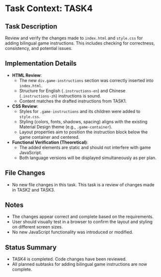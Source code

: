 # Task Context: TASK4
## Task Description
Review and verify the changes made to `index.html` and `style.css` for adding bilingual game instructions. This includes checking for correctness, consistency, and potential issues.

## Implementation Details
- **HTML Review**:
  - The new `div.game-instructions` section was correctly inserted into `index.html`.
  - Structure for English (`.instructions-en`) and Chinese (`.instructions-zh`) instructions is sound.
  - Content matches the drafted instructions from TASK1.
- **CSS Review**:
  - Styles for `.game-instructions` and its children were added to `style.css`.
  - Styling (colors, fonts, shadows, spacing) aligns with the existing Material Design theme (e.g., `.game-container`).
  - Layout properties aim to position the instruction block below the game container and centered.
- **Functional Verification (Theoretical)**:
  - The added elements are static and should not interfere with game JavaScript.
  - Both language versions will be displayed simultaneously as per plan.

## File Changes
- No new file changes in this task. This task is a review of changes made in TASK2 and TASK3.

## Notes
- The changes appear correct and complete based on the requirements.
- User should visually test in a browser to confirm the layout and styling on different screen sizes.
- No new JavaScript functionality was introduced or modified.

## Status Summary
- TASK4 is completed. Code changes have been reviewed.
- All planned subtasks for adding bilingual game instructions are now complete.